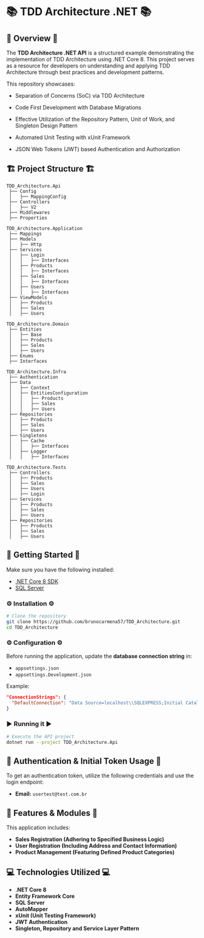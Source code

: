 # 📚 TDD Architecture .NET 📚

## 🔰 Overview 🔰
The **TDD Architecture .NET API** is a structured example demonstrating the implementation of TDD Architecture using .NET Core 8. This project serves as a resource for developers on understanding and applying TDD Architecture through best practices and development patterns.

This repository showcases:

* Separation of Concerns (SoC) via TDD Architecture

* Code First Development with Database Migrations

* Effective Utilization of the Repository Pattern, Unit of Work, and Singleton Design Pattern

* Automated Unit Testing with xUnit Framework

* JSON Web Tokens (JWT) based Authentication and Authorization

## 🏗️ Project Structure 🏗️
```
TDD_Architecture.Api
 ├── Config
 │   ├── MappingConfig
 ├── Controllers
 │   ├── V2
 ├── Middlewares
 ├── Properties

TDD_Architecture.Application
 ├── Mappings
 ├── Models
 │   ├── Http
 ├── Services
 │   ├── Login
 │   │   ├── Interfaces
 │   ├── Products
 │   │   ├── Interfaces
 │   ├── Sales
 │   │   ├── Interfaces
 │   ├── Users
 │   │   ├── Interfaces
 ├── ViewModels
 │   ├── Products
 │   ├── Sales
 │   ├── Users

TDD_Architecture.Domain
 ├── Entities
 │   ├── Base
 │   ├── Products
 │   ├── Sales
 │   ├── Users
 ├── Enums
 ├── Interfaces

TDD_Architecture.Infra
 ├── Authentication
 ├── Data
 │   ├── Context
 │   ├── EntitiesConfiguration
 │   │   ├── Products
 │   │   ├── Sales
 │   │   ├── Users
 ├── Repositories
 │   ├── Products
 │   ├── Sales
 │   ├── Users
 ├── Singletons
 │   ├── Cache
 │   │   ├── Interfaces
 │   ├── Logger
 │   │   ├── Interfaces

TDD_Architecture.Tests
 ├── Controllers
 │   ├── Products
 │   ├── Sales
 │   ├── Users
 │   ├── Login
 ├── Services
 │   ├── Products
 │   ├── Sales
 │   ├── Users
 ├── Repositories
 │   ├── Products
 │   ├── Sales
 │   ├── Users
```

## 🚀 Getting Started 🚀

Make sure you have the following installed:
- [.NET Core 8 SDK](https://dotnet.microsoft.com/download/dotnet/8.0)
- [SQL Server](https://www.microsoft.com/en-us/sql-server/sql-server-downloads)

### ⚙️ Installation ⚙️
```bash
# Clone the repository
git clone https://github.com/brunocarmena57/TDD_Architecture.git
cd TDD_Architecture
```

### ⚙️ Configuration ⚙️
Before running the application, update the **database connection string** in:
- `appsettings.json`
- `appsettings.Development.json`

Example:
```json
"ConnectionStrings": {
  "DefaultConnection": "Data Source=localhost\\SQLEXPRESS;Initial Catalog=TDD_Architecture;Integrated Security=True;TrustServerCertificate=True"
}
```

### ▶️ Running it ▶️
```bash
# Execute the API project
dotnet run --project TDD_Architecture.Api
```

## 🔑 Authentication & Initial Token Usage 🔑
To get an authentication token, utilize the following credentials  and use the login endpoint:
- **Email:** `usertest@test.com.br`

## 🌟 Features & Modules 🌟
This application includes:

* **Sales Registration (Adhering to Specified Business Logic)**  
* **User Registration (Including Address and Contact Information)**   
* **Product Management (Featuring Defined Product Categories)**   

## 💻 Technologies Utilized 💻
- **.NET Core 8** 
- **Entity Framework Core**
- **SQL Server** 
- **AutoMapper**
- **xUnit (Unit Testing Framework)**
- **JWT Authentication**
- **Singleton, Repository and Service Layer Pattern**


